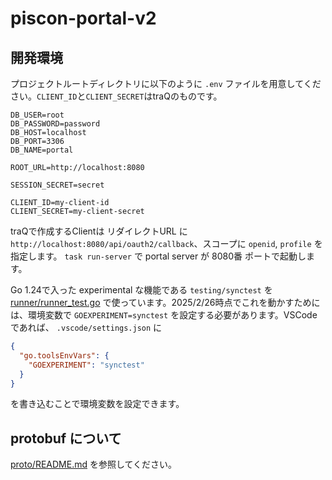 # piscon-portal-v2

## 開発環境
プロジェクトルートディレクトリに以下のように `.env` ファイルを用意してください。`CLIENT_ID`と`CLIENT_SECRET`はtraQのものです。
```
DB_USER=root
DB_PASSWORD=password
DB_HOST=localhost
DB_PORT=3306
DB_NAME=portal

ROOT_URL=http://localhost:8080

SESSION_SECRET=secret

CLIENT_ID=my-client-id
CLIENT_SECRET=my-client-secret
```
traQで作成するClientは リダイレクトURL に `http://localhost:8080/api/oauth2/callback`、スコープに `openid`, `profile` を指定します。
`task run-server` で portal server が 8080番 ポートで起動します。

Go 1.24で入った experimental な機能である `testing/synctest` を [runner/runner_test.go](runner/runner_test.go) で使っています。2025/2/26時点でこれを動かすためには、環境変数で `GOEXPERIMENT=synctest` を設定する必要があります。VSCode であれば、 `.vscode/settings.json` に

```json
{
  "go.toolsEnvVars": {
    "GOEXPERIMENT": "synctest"
  }
}
```

を書き込むことで環境変数を設定できます。

## protobuf について

[proto/README.md](proto/README.md) を参照してください。
